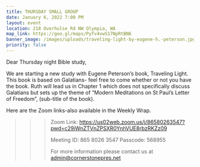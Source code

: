 ```yaml
---
title: THURSDAY SMALL GROUP
date: January 6, 2022 7:00 PM
layout: event
location: 218 Overhulse Rd NW Olympia, WA
map_link: https://goo.gl/maps/Pyfv4vwS17NpRtBN6
banner_image: /images/uploads/traveling-light-by-eugene-h.-peterson.jpg
priority: false
---
```



Dear Thursday night Bible study,

We are starting a new study with Eugene Peterson’s book, Traveling Light. This book is based on Galatians- feel free to come whether or not you have the book. Ruth will lead us in Chapter 1 which does not specifically discuss Galatians but sets up the theme of “Modern Meditations on St Paul’s Letter of Freedom”, (sub-title of the book).

Here are the Zoom links-also available in the Weekly Wrap.

<!--\[if !supportLineBreakNewLine]-->



<!--\[endif]-->

<!--EndFragment-->

> > > Zoom Link: <https://us02web.zoom.us/j/86580263547?pwd=c29iWnZTVnZPSXR0YnhVUE8rbzRKZz09>
> > >
> > > Meeting ID: 865 8026 3547 
> > > Passcode: 568955
> > >
> > > For more information please contact us at admin@cornerstonepres.net